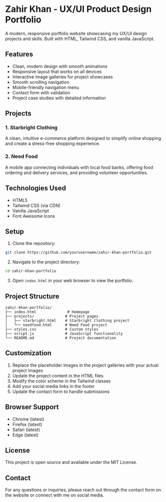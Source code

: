# Zahir Khan - UX/UI Product Design Portfolio

A modern, responsive portfolio website showcasing my UX/UI design projects and skills. Built with HTML, Tailwind CSS, and vanilla JavaScript.

## Features

- Clean, modern design with smooth animations
- Responsive layout that works on all devices
- Interactive image galleries for project showcases
- Smooth scrolling navigation
- Mobile-friendly navigation menu
- Contact form with validation
- Project case studies with detailed information

## Projects

### 1. Starbright Clothing
A clean, intuitive e-commerce platform designed to simplify online shopping and create a stress-free shopping experience.

### 2. Need Food
A mobile app connecting individuals with local food banks, offering food ordering and delivery services, and providing volunteer opportunities.

## Technologies Used

- HTML5
- Tailwind CSS (via CDN)
- Vanilla JavaScript
- Font Awesome Icons

## Setup

1. Clone the repository:
```bash
git clone https://github.com/yourusername/zahir-khan-portfolio.git
```

2. Navigate to the project directory:
```bash
cd zahir-khan-portfolio
```

3. Open `index.html` in your web browser to view the portfolio.

## Project Structure

```
zahir-khan-portfolio/
├── index.html              # Homepage
├── projects/              # Project pages
│   ├── starbright.html    # Starbright Clothing project
│   └── needfood.html      # Need Food project
├── styles.css             # Custom styles
├── script.js              # JavaScript functionality
└── README.md              # Project documentation
```

## Customization

1. Replace the placeholder images in the project galleries with your actual project images
2. Update the project content in the HTML files
3. Modify the color scheme in the Tailwind classes
4. Add your social media links in the footer
5. Update the contact form to handle submissions

## Browser Support

- Chrome (latest)
- Firefox (latest)
- Safari (latest)
- Edge (latest)

## License

This project is open source and available under the MIT License.

## Contact

For any questions or inquiries, please reach out through the contact form on the website or connect with me on social media. 